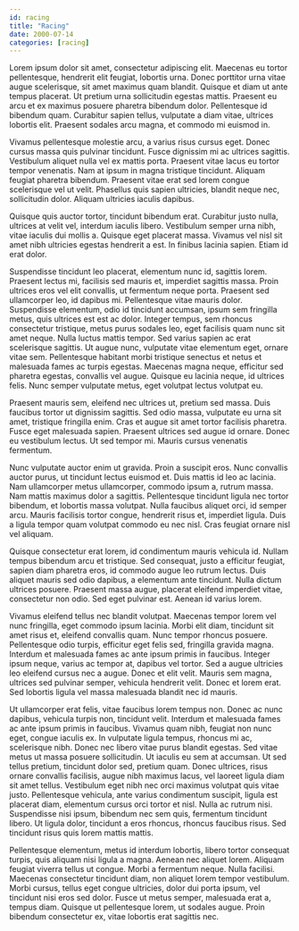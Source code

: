```yaml
---
id: racing
title: "Racing"
date: 2000-07-14
categories: [racing]
---
```


Lorem ipsum dolor sit amet, consectetur adipiscing elit. Maecenas eu tortor pellentesque, hendrerit elit feugiat, lobortis urna. Donec porttitor urna vitae augue scelerisque, sit amet maximus quam blandit. Quisque et diam ut ante tempus placerat. Ut pretium urna sollicitudin egestas mattis. Praesent eu arcu et ex maximus posuere pharetra bibendum dolor. Pellentesque id bibendum quam. Curabitur sapien tellus, vulputate a diam vitae, ultrices lobortis elit. Praesent sodales arcu magna, et commodo mi euismod in.

Vivamus pellentesque molestie arcu, a varius risus cursus eget. Donec cursus massa quis pulvinar tincidunt. Fusce dignissim mi ac ultrices sagittis. Vestibulum aliquet nulla vel ex mattis porta. Praesent vitae lacus eu tortor tempor venenatis. Nam at ipsum in magna tristique tincidunt. Aliquam feugiat pharetra bibendum. Praesent vitae erat sed lorem congue scelerisque vel ut velit. Phasellus quis sapien ultricies, blandit neque nec, sollicitudin dolor. Aliquam ultricies iaculis dapibus.

Quisque quis auctor tortor, tincidunt bibendum erat. Curabitur justo nulla, ultrices at velit vel, interdum iaculis libero. Vestibulum semper urna nibh, vitae iaculis dui mollis a. Quisque eget placerat massa. Vivamus vel nisl sit amet nibh ultricies egestas hendrerit a est. In finibus lacinia sapien. Etiam id erat dolor.

Suspendisse tincidunt leo placerat, elementum nunc id, sagittis lorem. Praesent lectus mi, facilisis sed mauris et, imperdiet sagittis massa. Proin ultrices eros vel elit convallis, ut fermentum neque porta. Praesent sed ullamcorper leo, id dapibus mi. Pellentesque vitae mauris dolor. Suspendisse elementum, odio id tincidunt accumsan, ipsum sem fringilla metus, quis ultrices est est ac dolor. Integer tempus, sem rhoncus consectetur tristique, metus purus sodales leo, eget facilisis quam nunc sit amet neque. Nulla luctus mattis tempor. Sed varius sapien ac erat scelerisque sagittis. Ut augue nunc, vulputate vitae elementum eget, ornare vitae sem. Pellentesque habitant morbi tristique senectus et netus et malesuada fames ac turpis egestas. Maecenas magna neque, efficitur sed pharetra egestas, convallis vel augue. Quisque eu lacinia neque, id ultrices felis. Nunc semper vulputate metus, eget volutpat lectus volutpat eu.

Praesent mauris sem, eleifend nec ultrices ut, pretium sed massa. Duis faucibus tortor ut dignissim sagittis. Sed odio massa, vulputate eu urna sit amet, tristique fringilla enim. Cras et augue sit amet tortor facilisis pharetra. Fusce eget malesuada sapien. Praesent ultrices sed augue id ornare. Donec eu vestibulum lectus. Ut sed tempor mi. Mauris cursus venenatis fermentum.

Nunc vulputate auctor enim ut gravida. Proin a suscipit eros. Nunc convallis auctor purus, ut tincidunt lectus euismod et. Duis mattis id leo ac lacinia. Nam ullamcorper metus ullamcorper, commodo ipsum a, rutrum massa. Nam mattis maximus dolor a sagittis. Pellentesque tincidunt ligula nec tortor bibendum, et lobortis massa volutpat. Nulla faucibus aliquet orci, id semper arcu. Mauris facilisis tortor congue, hendrerit risus et, imperdiet ligula. Duis a ligula tempor quam volutpat commodo eu nec nisl. Cras feugiat ornare nisl vel aliquam.

Quisque consectetur erat lorem, id condimentum mauris vehicula id. Nullam tempus bibendum arcu et tristique. Sed consequat, justo a efficitur feugiat, sapien diam pharetra eros, id commodo augue leo rutrum lectus. Duis aliquet mauris sed odio dapibus, a elementum ante tincidunt. Nulla dictum ultrices posuere. Praesent massa augue, placerat eleifend imperdiet vitae, consectetur non odio. Sed eget pulvinar est. Aenean id varius lorem.

Vivamus eleifend tellus nec blandit volutpat. Maecenas tempor lorem vel nunc fringilla, eget commodo ipsum lacinia. Morbi elit diam, tincidunt sit amet risus et, eleifend convallis quam. Nunc tempor rhoncus posuere. Pellentesque odio turpis, efficitur eget felis sed, fringilla gravida magna. Interdum et malesuada fames ac ante ipsum primis in faucibus. Integer ipsum neque, varius ac tempor at, dapibus vel tortor. Sed a augue ultricies leo eleifend cursus nec a augue. Donec et elit velit. Mauris sem magna, ultrices sed pulvinar semper, vehicula hendrerit velit. Donec et lorem erat. Sed lobortis ligula vel massa malesuada blandit nec id mauris.

Ut ullamcorper erat felis, vitae faucibus lorem tempus non. Donec ac nunc dapibus, vehicula turpis non, tincidunt velit. Interdum et malesuada fames ac ante ipsum primis in faucibus. Vivamus quam nibh, feugiat non nunc eget, congue iaculis ex. In vulputate ligula tempus, rhoncus mi ac, scelerisque nibh. Donec nec libero vitae purus blandit egestas. Sed vitae metus ut massa posuere sollicitudin. Ut iaculis eu sem at accumsan. Ut sed tellus pretium, tincidunt dolor sed, pretium quam. Donec ultrices, risus ornare convallis facilisis, augue nibh maximus lacus, vel laoreet ligula diam sit amet tellus. Vestibulum eget nibh nec orci maximus volutpat quis vitae justo. Pellentesque vehicula, ante varius condimentum suscipit, ligula est placerat diam, elementum cursus orci tortor et nisl. Nulla ac rutrum nisi. Suspendisse nisi ipsum, bibendum nec sem quis, fermentum tincidunt libero. Ut ligula dolor, tincidunt a eros rhoncus, rhoncus faucibus risus. Sed tincidunt risus quis lorem mattis mattis.

Pellentesque elementum, metus id interdum lobortis, libero tortor consequat turpis, quis aliquam nisi ligula a magna. Aenean nec aliquet lorem. Aliquam feugiat viverra tellus ut congue. Morbi a fermentum neque. Nulla facilisi. Maecenas consectetur tincidunt diam, non aliquet lorem tempor vestibulum. Morbi cursus, tellus eget congue ultricies, dolor dui porta ipsum, vel tincidunt nisi eros sed dolor. Fusce ut metus semper, malesuada erat a, tempus diam. Quisque ut pellentesque lorem, ut sodales augue. Proin bibendum consectetur ex, vitae lobortis erat sagittis nec.